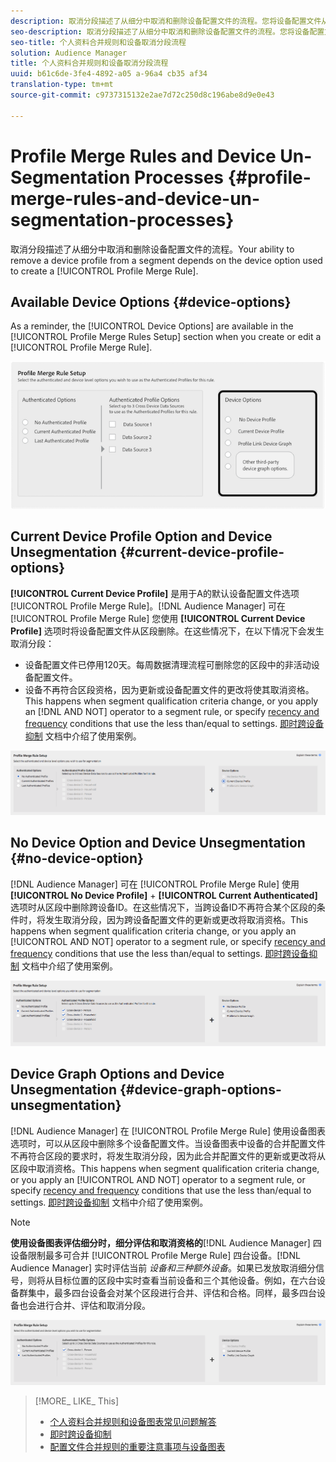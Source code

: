```yaml
---
description: 取消分段描述了从细分中取消和删除设备配置文件的流程。您将设备配置文件从区段删除的功能取决于用于创建配置文件合并规则的设备选项。
seo-description: 取消分段描述了从细分中取消和删除设备配置文件的流程。您将设备配置文件从区段删除的功能取决于用于创建配置文件合并规则的设备选项。
seo-title: 个人资料合并规则和设备取消分段流程
solution: Audience Manager
title: 个人资料合并规则和设备取消分段流程
uuid: b61c6de-3fe4-4892-a05 a-96a4 cb35 af34
translation-type: tm+mt
source-git-commit: c9737315132e2ae7d72c250d8c196abe8d9e0e43

---
```



# Profile Merge Rules and Device Un-Segmentation Processes {#profile-merge-rules-and-device-un-segmentation-processes}

取消分段描述了从细分中取消和删除设备配置文件的流程。Your ability to remove a device profile from a segment depends on the device option used to create a [!UICONTROL Profile Merge Rule].

## Available Device Options {#device-options}

As a reminder, the [!UICONTROL Device Options] are available in the [!UICONTROL Profile Merge Rules Setup] section when you create or edit a [!UICONTROL Profile Merge Rule].

![](assets/merge-rules-options.png)

## Current Device Profile Option and Device Unsegmentation {#current-device-profile-options}

**[!UICONTROL Current Device Profile]** 是用于A的默认设备配置文件选项 [!UICONTROL Profile Merge Rule]。[!DNL Audience Manager] 可在 [!UICONTROL Profile Merge Rule] 您使用 **[!UICONTROL Current Device Profile]** 选项时将设备配置文件从区段删除。在这些情况下，在以下情况下会发生取消分段：

* 设备配置文件已停用120天。每周数据清理流程可删除您的区段中的非活动设备配置文件。
* 设备不再符合区段资格，因为更新或设备配置文件的更改将使其取消资格。This happens when segment qualification criteria change, or you apply an [!DNL AND NOT] operator to a segment rule, or specify [recency and frequency](../../features/segments/recency-and-frequency.md) conditions that use the less than/equal to settings. [即时跨设备抑制](../../features/profile-merge-rules/instant-cross-device-suppression.md) 文档中介绍了使用案例。

![](assets/single_device_use_case.png)

<!-- 

<p> <span class="keyword"> Audience Manager</span> can remove a device profile from a segment when your <span class="wintitle"> Profile Merge Rule</span> uses the <b><span class="uicontrol"> Current Device Profile</span></b> option. Under these conditions, unsegmentation happens when: </p> 
<p> 
 <ul id="ul_596501272A224228BD330DD56E01D973"> 
  <li id="li_E4FA1A5C722748CD82AE3A49FCBE86F6">The device profile has been inactive for 120-days. A weekly data cleanup process removes inactive device profiles from your segments. </li> 
  <li id="li_DB0CCD28425048D5B35309B8C2C384F9">The device no longer qualifies for a segment because updates or changes to the device profile disqualify it. This happens when segment qualification criteria change, or you apply an AND NOT operator to a segment rule, or specify <a href="../../features/segments/recency-and-frequency.md"> recency and frequency</a> conditions that use the less than/equal to settings. </li> 
 </ul> </p> 
<p style="text-align: center;"> <img src="assets/unsegment3.png" id="image_B55E5A5EB1964AA08C817211006294E1" /> </p>

 -->

## No Device Option and Device Unsegmentation {#no-device-option}

[!DNL Audience Manager] 可在 [!UICONTROL Profile Merge Rule] 使用 **[!UICONTROL No Device Profile]** + **[!UICONTROL Current Authenticated]** 选项时从区段中删除跨设备ID。在这些情况下，当跨设备ID不再符合某个区段的条件时，将发生取消分段，因为跨设备配置文件的更新或更改将取消资格。This happens when segment qualification criteria change, or you apply an [!UICONTROL AND NOT] operator to a segment rule, or specify [recency and frequency](../../features/segments/recency-and-frequency.md) conditions that use the less than/equal to settings. [即时跨设备抑制](../../features/profile-merge-rules/instant-cross-device-suppression.md) 文档中介绍了使用案例。

![](assets/no_device_use_case.png)

## Device Graph Options and Device Unsegmentation {#device-graph-options-unsegmentation}

[!DNL Audience Manager] 在 [!UICONTROL Profile Merge Rule] 使用设备图表选项时，可以从区段中删除多个设备配置文件。当设备图表中设备的合并配置文件不再符合区段的要求时，将发生取消分段，因为此合并配置文件的更新或更改将从区段中取消资格。This happens when segment qualification criteria change, or you apply an [!UICONTROL AND NOT] operator to a segment rule, or specify [recency and frequency](../../features/segments/recency-and-frequency.md) conditions that use the less than/equal to settings. [即时跨设备抑制](../../features/profile-merge-rules/instant-cross-device-suppression.md) 文档中介绍了使用案例。

>[!NOTE]
>
>**使用设备图表评估细分时，细分评估和取消资格的**[!DNL Audience Manager] 四设备限制最多可合并 [!UICONTROL Profile Merge Rule] 四台设备。[!DNL Audience Manager] 实时评估当前 *设备和三种额外设备*。如果已发放取消细分信号，则将从目标位置的区段中实时查看当前设备和三个其他设备。例如，在六台设备群集中，最多四台设备会对某个区段进行合并、评估和合格。同样，最多四台设备也会进行合并、评估和取消分段。

![](assets/cross_device_workflow.png)

<!-- 

<p>Currently, <span class="keyword"> Audience Manager</span> <i>cannot </i> remove a device profile from a segment when your <span class="wintitle"> Profile Merge Rule</span> uses a device graph option. This applies to rules created with these <span class="wintitle"> Device Options</span> settings: </p> 
<p> 
 <ul id="ul_0923834C984F464E9AB12FF5A8773214"> 
  <li id="li_731F67B7A07342988B13D7F91ECA5A9E">Profile Link Device Graph. </li> 
  <li id="li_D1EFC6F124124E64A0732DD060F788BE">The <span class="keyword"> Adobe</span> device graph. </li> 
  <li id="li_CFD4189D4488432D92732532D23B30C7">Other third-party device graph options available that are available to you. </li> 
 </ul> </p> 
<p> Unlike the previous case above, using the AND NOT operator or less than/equal to settings won't remove all of the devices from a segment profile. However, you can unsegment device profiles if you create simple segment rules and apply unsegment logic in the destination that receives your data. The following sections walks you through different unsegmentation use cases. </p>

 -->



<!-- 

<p>This workaround shows you how to unsegment with Boolean <span class="wintitle"> AND NOT</span> logic when your <span class="wintitle"> Profile Merge Rule</span> uses a device graph option. This procedure uses separate, simple segments mapped to the same destination. In this case, you apply AND NOT logic on the destination rather than creating rules in Segment Builder. To set up unsegment rules for this use case: </p> 
<p> 
 <ol id="ol_677F0F9E6CB640079D9021DE66819916"> 
  <li id="li_95F898FDFB2D4F5395201FEA2E60A3AF">Create separate, single-trait segments as shown in the following example. <p style="text-align: center;"><img src="assets/unsegment1.png" id="image_9574D599F449482F8475D9AD2B725DE1" /> </p> </li> 
  <li id="li_3A9F6D8B3CBB4F65B9A06EEC3B265158">Map the segments to the same destination. In this case, we're sending these to <span class="keyword"> Media Optimizer</span>. </li> 
  <li id="li_092BB5887D0D4EE4B09F4B1C6703D454">Set AND NOT logic on the destination (<span class="keyword"> Media Optimizer</span>) rather than in <span class="keyword"> Audience Manager</span>. <p style="text-align: center;"><img src="assets/unsegment2.png" id="image_1E707693ABED41129F11F9FBA334DA58" /> </p> </li> 
 </ol> </p> 
<p> If you're not using <span class="keyword"> Media Optimizer</span>, apply AND NOT logic on whatever destination receives these segments. </p>

 -->



<!-- 

<p>This workaround shows you how to unsegment with the < = (less than/equal to) recency and frequency settings when your <span class="wintitle"> Profile Merge Rule</span> uses a device graph option. To set up unsegment rules for this use case: </p> 
<p> 
 <ol id="ol_DCBEE004B9FE40A881E4EC17FAEA50C2"> 
  <li id="li_DB8C1B6D5C5546E68769902A4F367966">Create a segment that contains a single trait and apply a > = (greater than/equal to) recency and frequency rule to the trait. <p style="text-align: center;"><img src="assets/unsegment4.png" id="image_38069E00B8E8435AAD6E4420CC788D1E" /> </p> </li> 
  <li id="li_0DC50960D83B4B27A40F0BC76B944E0B">Map the segment to a destination. In this case, we're sending the segment to <span class="keyword"> Media Optimizer</span>. </li> 
  <li id="li_FC23194A9FE54296914393F8067A6672">Set NOT logic on the destination (<span class="keyword"> Media Optimizer</span>) rather than in <span class="keyword"> Audience Manager</span>. Use NOT logic to exclude all devices that qualify for this segment from your campaign. <p style="text-align: center;"><img src="assets/unsegment5.png" id="image_BE4408DCB12041A191F208CB1807B9E6" /> </p> </li> 
 </ol> </p> 
<p> If you're not using <span class="keyword"> Media Optimizer</span>, apply NOT logic on whatever destination receives these segments. </p>

 -->

>[!MORE_ LIKE_ This]
>
>* [个人资料合并规则和设备图表常见问题解答](../../faq/faq-profile-merge.md)
>* [即时跨设备抑制](../../features/profile-merge-rules/instant-cross-device-suppression.md)
>* [配置文件合并规则的重要注意事项与设备图表](../../features/profile-merge-rules/considerations-pmr-device-graph.md)

